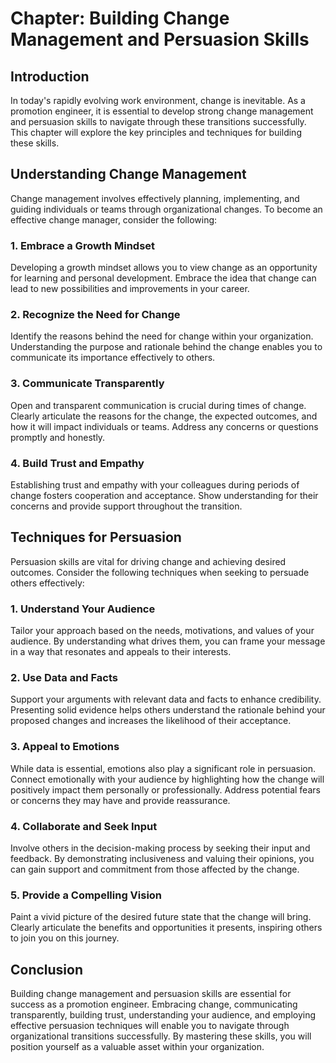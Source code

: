 Chapter: Building Change Management and Persuasion Skills
=========================================================

Introduction
------------

In today's rapidly evolving work environment, change is inevitable. As a promotion engineer, it is essential to develop strong change management and persuasion skills to navigate through these transitions successfully. This chapter will explore the key principles and techniques for building these skills.

Understanding Change Management
-------------------------------

Change management involves effectively planning, implementing, and guiding individuals or teams through organizational changes. To become an effective change manager, consider the following:

### 1. Embrace a Growth Mindset

Developing a growth mindset allows you to view change as an opportunity for learning and personal development. Embrace the idea that change can lead to new possibilities and improvements in your career.

### 2. Recognize the Need for Change

Identify the reasons behind the need for change within your organization. Understanding the purpose and rationale behind the change enables you to communicate its importance effectively to others.

### 3. Communicate Transparently

Open and transparent communication is crucial during times of change. Clearly articulate the reasons for the change, the expected outcomes, and how it will impact individuals or teams. Address any concerns or questions promptly and honestly.

### 4. Build Trust and Empathy

Establishing trust and empathy with your colleagues during periods of change fosters cooperation and acceptance. Show understanding for their concerns and provide support throughout the transition.

Techniques for Persuasion
-------------------------

Persuasion skills are vital for driving change and achieving desired outcomes. Consider the following techniques when seeking to persuade others effectively:

### 1. Understand Your Audience

Tailor your approach based on the needs, motivations, and values of your audience. By understanding what drives them, you can frame your message in a way that resonates and appeals to their interests.

### 2. Use Data and Facts

Support your arguments with relevant data and facts to enhance credibility. Presenting solid evidence helps others understand the rationale behind your proposed changes and increases the likelihood of their acceptance.

### 3. Appeal to Emotions

While data is essential, emotions also play a significant role in persuasion. Connect emotionally with your audience by highlighting how the change will positively impact them personally or professionally. Address potential fears or concerns they may have and provide reassurance.

### 4. Collaborate and Seek Input

Involve others in the decision-making process by seeking their input and feedback. By demonstrating inclusiveness and valuing their opinions, you can gain support and commitment from those affected by the change.

### 5. Provide a Compelling Vision

Paint a vivid picture of the desired future state that the change will bring. Clearly articulate the benefits and opportunities it presents, inspiring others to join you on this journey.

Conclusion
----------

Building change management and persuasion skills are essential for success as a promotion engineer. Embracing change, communicating transparently, building trust, understanding your audience, and employing effective persuasion techniques will enable you to navigate through organizational transitions successfully. By mastering these skills, you will position yourself as a valuable asset within your organization.
